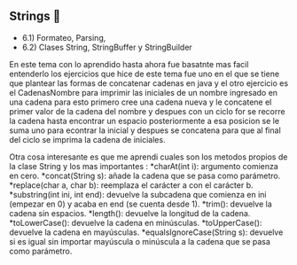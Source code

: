 ## Strings 🧬
- 6.1) Formateo, Parsing,
- 6.2) Clases String, StringBuffer y StringBuilder

En este tema con lo aprendido hasta ahora fue basatnte mas facil entenderlo los ejercicios que hice de este tema fue uno en el que se tiene que plantear las formas de concatenar cadenas 
en java y el otro ejercicio es el CadenasNombre para imprimir las iniciales de un nombre ingresado en una cadena para esto primero cree una cadena nueva y le concatene el primer valor de la cadena del
nombre y despues con un ciclo for se recorre la cadena hasta encontrar un espacio posteriormente a esa posicion se le suma uno para econtrar la inicial y despues se concatena para que al final
del ciclo se imprima la cadena de iniciales.

Otra cosa interesante es que me aprendi cuales son los metodos propios de la clase String y los mas importantes :
*charAt(int i): argumento comienza en cero.
*concat(String s): añade la cadena que se pasa como parámetro.
*replace(char a, char b): reemplaza el carácter a con el carácter b.
*substring(int ini, int end): devuelve la subcadena que comienza en ini (empezar en 0) y acaba en end (se cuenta desde 1).
*trim(): devuelve la cadena sin espacios.
*length(): devuelve la longitud de la cadena.
*toLowerCase(): devuelve la cadena en minúsculas.
*toUpperCase(): devuelve la cadena en mayúsculas.
*equalsIgnoreCase(String s): devuelve si es igual sin importar mayúscula o minúscula a la cadena que se pasa como parámetro.


